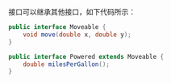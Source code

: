 接口可以继承其他接口，如下代码所示：

```java
public interface Moveable {
    void move(double x, double y);
}

public interface Powered extends Moveable {
    double milesPerGallon();
}
```

